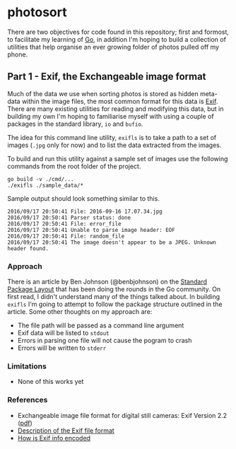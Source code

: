 # photosort
There are two objectives for code found in this repository; first and formost, to facilitate my learning of [Go](https://golang.org), in addition I'm hoping to build a collection of utilities that help organise an ever growing folder of photos pulled off my phone.

## Part 1 - Exif, the Exchangeable image format

Much of the data we use when sorting photos is stored as hidden meta-data within the image files, the most common format for this data is [Exif](https://en.wikipedia.org/wiki/Exif). There are many existing utilities for reading and modifying this data, but in building my own I'm hoping to familiarise myself with using a couple of packages in the standard library, `io` and `bufio`.

The idea for this command line utility, `exifls` is to take a path to a set of images (`.jpg` only for now) and to list the data extracted from the images.

To build and run this utility against a sample set of images use the following commands from the root folder of the project.

```
go build -v ./cmd/...
./exifls ./sample_data/*
```

Sample output should look something similar to this.

```
2016/09/17 20:50:41 File: 2016-09-16 17.07.34.jpg
2016/09/17 20:50:41 Parser status: done
2016/09/17 20:50:41 File: error_file
2016/09/17 20:50:41 Unable to parse image header: EOF
2016/09/17 20:50:41 File: random_file
2016/09/17 20:50:41 The image doesn't appear to be a JPEG. Unknown header found.
```

### Approach

There is an article by Ben Johnson (@benbjohnson) on the [Standard Package Layout](https://medium.com/@benbjohnson/standard-package-layout-7cdbc8391fc1#.176t0epef) that has been doing the rounds in the Go community. On first read, I didn't understand many of the things talked about. In building `exifls` I'm going to attempt to follow the package structure outlined in the article. Some other thoughts on my approach are:

 - The file path will be passed as a command line argument
 - Exif data will be listed to `stdout`
 - Errors in parsing one file will not cause the pogram to crash
 - Errors will be written to `stderr`

### Limitations

 - None of this works yet

### References

 - Exchangeable image file format for digital still cameras: Exif Version 2.2 ([pdf](http://www.exif.org/Exif2-2.PDF))
 - [Description of the Exif file format](http://www.media.mit.edu/pia/Research/deepview/exif.html)
 - [How is Exif info encoded](http://stackoverflow.com/questions/1821515/how-is-exif-info-encoded)
